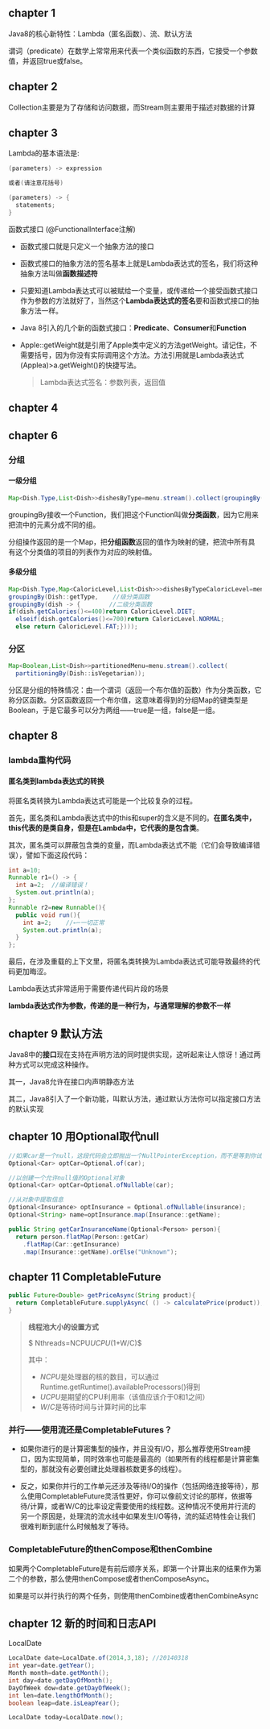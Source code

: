 ## chapter 1

Java8的核心新特性：Lambda（匿名函数）、流、默认方法

谓词（predicate）在数学上常常用来代表一个类似函数的东西，它接受一个参数值，并返回true或false。



## chapter 2

Collection主要是为了存储和访问数据，而Stream则主要用于描述对数据的计算



## chapter 3

Lambda的基本语法是: 

```java
(parameters) -> expression

或者(请注意花括号)

(parameters) -> {
  statements;
}

```

函数式接口 (@FunctionalInterface注解)

* 函数式接口就是只定义一个抽象方法的接口

* 函数式接口的抽象方法的签名基本上就是Lambda表达式的签名，我们将这种抽象方法叫做**函数描述符**

* 只要知道Lambda表达式可以被赋给一个变量，或传递给一个接受函数式接口作为参数的方法就好了，当然这个**Lambda表达式的签名**要和函数式接口的抽象方法一样。

* Java 8引入的几个新的函数式接口：**Predicate**、**Consumer**和**Function**

* Apple::getWeight就是引用了Apple类中定义的方法getWeight。请记住，不需要括号，因为你没有实际调用这个方法。方法引用就是Lambda表达式(Applea)>a.getWeight()的快捷写法。

  > Lambda表达式签名：参数列表，返回值



## chapter 4



## chapter 6

### 分组

#### 一级分组

```java
Map<Dish.Type,List<Dish>>dishesByType=menu.stream().collect(groupingBy(Dish::getType));
```

groupingBy接收一个Function，我们把这个Function叫做**分类函数**，因为它用来把流中的元素分成不同的组。

分组操作返回的是一个Map，把**分组函数**返回的值作为映射的键，把流中所有具有这个分类值的项目的列表作为对应的映射值。

#### 多级分组

```java
Map<Dish.Type,Map<CaloricLevel,List<Dish>>>dishesByTypeCaloricLevel=menu.stream().collect(
groupingBy(Dish::getType,    //级分类函数
groupingBy(dish -> {        //二级分类函数
if(dish.getCalories()<=400)return CaloricLevel.DIET;
  elseif(dish.getCalories()<=700)return CaloricLevel.NORMAL;
  else return CaloricLevel.FAT;})));
```



### 分区

```java
Map<Boolean,List<Dish>>partitionedMenu=menu.stream().collect(
  partitioningBy(Dish::isVegetarian));
```

分区是分组的特殊情况：由一个谓词（返回一个布尔值的函数）作为分类函数，它称分区函数。分区函数返回一个布尔值，这意味着得到的分组Map的键类型是Boolean，于是它最多可以分为两组——true是一组，false是一组。



## chapter 8

### lambda重构代码

#### 匿名类到lambda表达式的转换

将匿名类转换为Lambda表达式可能是一个比较复杂的过程。

首先，匿名类和Lambda表达式中的this和super的含义是不同的。**在匿名类中，this代表的是类自身，但是在Lambda中，它代表的是包含类**。

其次，匿名类可以屏蔽包含类的变量，而Lambda表达式不能（它们会导致编译错误），譬如下面这段代码：

```java
int a=10;
Runnable r1=() -> {
  int a=2; 	//编译错误！
  System.out.println(a);
};
Runnable r2=new Runnable(){
  public void run(){
    int a=2; 	//←─一切正常
    System.out.println(a);
  }
};
```

最后，在涉及重载的上下文里，将匿名类转换为Lambda表达式可能导致最终的代码更加晦涩。

Lambda表达式非常适用于需要传递代码片段的场景

**lambda表达式作为参数，传递的是一种行为，与通常理解的参数不一样**



## chapter 9 默认方法

Java8中的**接口**现在支持在声明方法的同时提供实现，这听起来让人惊讶！通过两种方式可以完成这种操作。

其一，Java8允许在接口内声明静态方法

其二，Java8引入了一个新功能，叫默认方法，通过默认方法你可以指定接口方法的默认实现



## chapter 10 用Optional取代null

```java
//如果car是一个null，这段代码会立即抛出一个NullPointerException，而不是等到你试图访问car的属性值时才返回一个错误
Optional<Car> optCar=Optional.of(car);

//以创建一个允许null值的Optional对象
Optional<Car> optCar=Optional.ofNullable(car);

//从对象中提取信息
Optional<Insurance> optInsurance = Optional.ofNullable(insurance);
Optional<String> name=optInsurance.map(Insurance::getName);

public String getCarInsuranceName(Optional<Person> person){
  return person.flatMap(Person::getCar)
    .flatMap(Car::getInsurance)
    .map(Insurance::getName).orElse("Unknown");
```



## chapter 11 CompletableFuture

```java
public Future<Double> getPriceAsync(String product){
  return CompletableFuture.supplyAsync( () -> calculatePrice(product));
}

```



> **线程池大小的设置方式**
>
> $ Nthreads=NCPU*UCPU*(1+W/C)$
>
> 其中：
>
> - $NCPU$是处理器的核的数目，可以通过Runtime.getRuntime().availableProcessors()得到
> - $UCPU$是期望的CPU利用率（该值应该介于0和1之间）
> - $W/C$是等待时间与计算时间的比率



### 并行——使用流还是CompletableFutures？

* 如果你进行的是计算密集型的操作，并且没有I/O，那么推荐使用Stream接口，因为实现简单，同时效率也可能是最高的（如果所有的线程都是计算密集型的，那就没有必要创建比处理器核数更多的线程）。

* 反之，如果你并行的工作单元还涉及等待I/O的操作（包括网络连接等待），那么使用CompletableFuture灵活性更好，你可以像前文讨论的那样，依据等待/计算，或者W/C的比率设定需要使用的线程数。这种情况不使用并行流的另一个原因是，处理流的流水线中如果发生I/O等待，流的延迟特性会让我们很难判断到底什么时候触发了等待。

### CompletableFuture的thenCompose和thenCombine

如果两个CompletableFuture是有前后顺序关系，即第一个计算出来的结果作为第二个的参数，那么使用thenCompose或者thenComposeAsync。

如果是可以并行执行的两个任务，则使用thenCombine或者thenCombineAsync



## chapter 12 新的时间和日志API

LocalDate

```java
LocalDate date=LocalDate.of(2014,3,18);	//20140318
int year=date.getYear();
Month month=date.getMonth();
int day=date.getDayOfMonth();
DayOfWeek dow=date.getDayOfWeek();
int len=date.lengthOfMonth();
boolean leap=date.isLeapYear();

LocalDate today=LocalDate.now();
```

